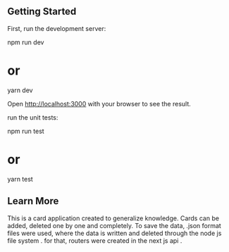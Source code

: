 ## Getting Started

First, run the development server:

npm run dev
# or
yarn dev

Open [http://localhost:3000](http://localhost:3000) with your browser to see the result.

run the unit tests:

npm run test
# or
yarn test

## Learn More
This is a card application created to generalize knowledge. Cards can be added, deleted one by one and completely. To save the data, .json format files were used, where the data is written and deleted through the node js file system ․ for that, routers were created in the next js api ․